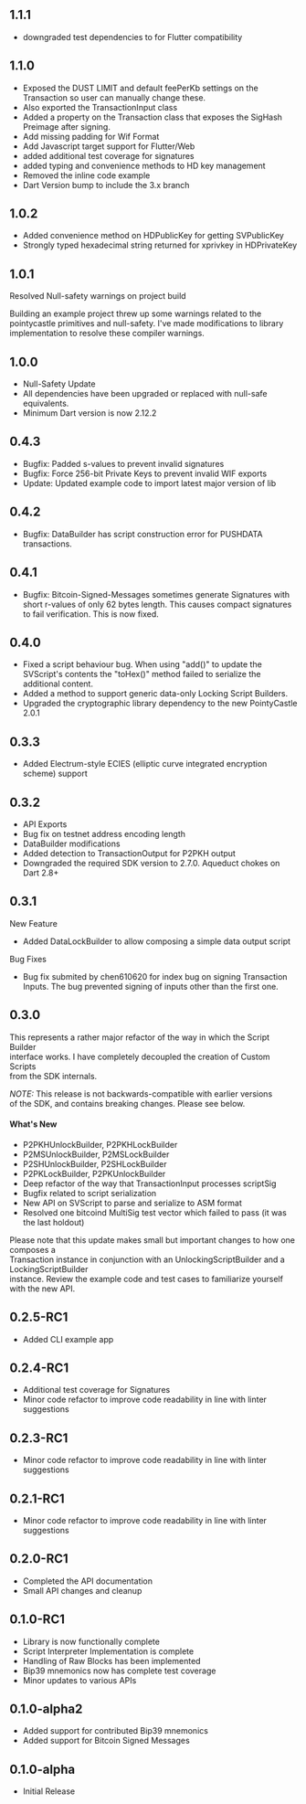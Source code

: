## 1.1.1
- downgraded test dependencies to for Flutter compatibility

## 1.1.0
- Exposed the DUST LIMIT and default feePerKb settings on the Transaction so user can manually change these.
- Also exported the TransactionInput class
- Added a property on the Transaction class that exposes the SigHash Preimage after signing.
- Add missing padding for Wif Format
- Add Javascript target support for Flutter/Web
- added additional test coverage for signatures
- added typing and convenience methods to HD key management
- Removed the inline code example
- Dart Version bump to include the 3.x branch


## 1.0.2
- Added convenience method on HDPublicKey for getting SVPublicKey
- Strongly typed hexadecimal string returned for xprivkey in HDPrivateKey

## 1.0.1
Resolved Null-safety warnings on project build

Building an example project threw up some warnings related to the  
pointycastle primitives and null-safety. I've made modifications to library  
implementation to resolve these compiler warnings.

## 1.0.0
- Null-Safety Update
- All dependencies have been upgraded or replaced with null-safe equivalents. 
- Minimum Dart version is now 2.12.2 

## 0.4.3
- Bugfix: Padded s-values to prevent invalid signatures
- Bugfix: Force 256-bit Private Keys to prevent invalid WIF exports
- Update: Updated example code to import latest major version of lib

## 0.4.2
- Bugfix: DataBuilder has script construction error for PUSHDATA transactions. 

## 0.4.1
- Bugfix: Bitcoin-Signed-Messages sometimes generate Signatures with short r-values of only 62 bytes length. This causes compact signatures to fail verification. This is now fixed. 

## 0.4.0
- Fixed a script behaviour bug. When using "add()" to update the SVScript's 
  contents the "toHex()" method failed to serialize the additional content. 
- Added a method to support generic data-only Locking Script Builders. 
- Upgraded the cryptographic library dependency to the new PointyCastle 2.0.1 


## 0.3.3
- Added Electrum-style ECIES (elliptic curve integrated encryption scheme) support

## 0.3.2
- API Exports
- Bug fix on testnet address encoding length
- DataBuilder modifications
- Added detection to TransactionOutput for P2PKH output
- Downgraded the required SDK version to 2.7.0. Aqueduct chokes on Dart 2.8+

## 0.3.1
New Feature
- Added DataLockBuilder to allow composing a simple data output script

Bug Fixes
- Bug fix submited by chen610620 for index bug on signing Transaction Inputs. The bug prevented signing of inputs other than the first one. 

## 0.3.0
This represents a rather major refactor of the way in which the Script Builder   
interface works. I have completely decoupled the creation of Custom Scripts   
from the SDK internals.

*NOTE:* This release is not backwards-compatible with earlier versions   
of the SDK, and contains breaking changes. Please see below.

#### What's New
- P2PKHUnlockBuilder, P2PKHLockBuilder
- P2MSUnlockBuilder, P2MSLockBuilder
- P2SHUnlockBuilder, P2SHLockBuilder
- P2PKLockBuilder, P2PKUnlockBuilder
- Deep refactor of the way that TransactionInput processes scriptSig
- Bugfix related to script serialization
- New API on SVScript to parse and serialize to ASM format
- Resolved one bitcoind MultiSig test vector which failed to pass (it was the last holdout)

Please note that this update makes small but important changes to how one composes a   
Transaction instance in conjunction with an UnlockingScriptBuilder and a LockingScriptBuilder   
instance. Review the example code and test cases to familiarize yourself with the new API.

## 0.2.5-RC1
- Added CLI example app

## 0.2.4-RC1
- Additional test coverage for Signatures
- Minor code refactor to improve code readability in line with linter suggestions

## 0.2.3-RC1
- Minor code refactor to improve code readability in line with linter suggestions

## 0.2.1-RC1
- Minor code refactor to improve code readability in line with linter suggestions

## 0.2.0-RC1
- Completed the API documentation
- Small API changes and cleanup

## 0.1.0-RC1
- Library is now functionally complete
- Script Interpreter Implementation is complete
- Handling of Raw Blocks has been implemented
- Bip39 mnemonics now has complete test coverage
- Minor updates to various APIs

## 0.1.0-alpha2

- Added support for contributed Bip39 mnemonics
- Added support for Bitcoin Signed Messages

## 0.1.0-alpha

- Initial Release
